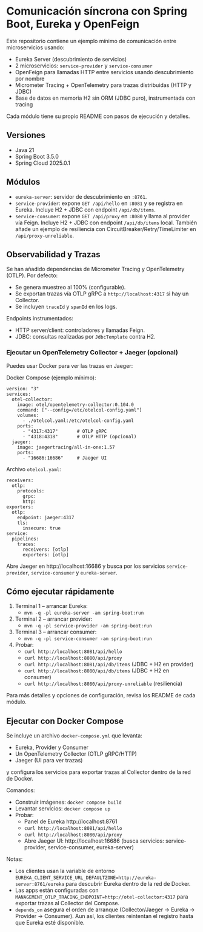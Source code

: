 # Comunicación síncrona con Spring Boot, Eureka y OpenFeign

Este repositorio contiene un ejemplo mínimo de comunicación entre microservicios
usando:

- Eureka Server (descubrimiento de servicios)
- 2 microservicios: `service-provider` y `service-consumer`
- OpenFeign para llamadas HTTP entre servicios usando descubrimiento por nombre
- Micrometer Tracing + OpenTelemetry para trazas distribuidas (HTTP y JDBC)
- Base de datos en memoria H2 sin ORM (JDBC puro), instrumentada con tracing

Cada módulo tiene su propio README con pasos de ejecución y detalles.

## Versiones

- Java 21
- Spring Boot 3.5.0
- Spring Cloud 2025.0.1

## Módulos

- `eureka-server`: servidor de descubrimiento en `:8761`.
- `service-provider`: expone `GET /api/hello` en `:8081` y se registra en
  Eureka. Incluye H2 + JDBC con endpoint `/api/db/items`.
- `service-consumer`: expone `GET /api/proxy` en `:8080` y llama al provider vía
  Feign. Incluye H2 + JDBC con endpoint `/api/db/items` local. También añade un
  ejemplo de resiliencia con CircuitBreaker/Retry/TimeLimiter en
  `/api/proxy-unreliable`.

## Observabilidad y Trazas

Se han añadido dependencias de Micrometer Tracing y OpenTelemetry (OTLP). Por
defecto:

- Se genera muestreo al 100% (configurable).
- Se exportan trazas vía OTLP gRPC a `http://localhost:4317` si hay un
  Collector.
- Se incluyen `traceId` y `spanId` en los logs.

Endpoints instrumentados:

- HTTP server/client: controladores y llamadas Feign.
- JDBC: consultas realizadas por `JdbcTemplate` contra H2.

### Ejecutar un OpenTelemetry Collector + Jaeger (opcional)

Puedes usar Docker para ver las trazas en Jaeger:

Docker Compose (ejemplo mínimo):

```
version: "3"
services:
  otel-collector:
    image: otel/opentelemetry-collector:0.104.0
    command: ["--config=/etc/otelcol-config.yaml"]
    volumes:
      - ./otelcol.yaml:/etc/otelcol-config.yaml
    ports:
      - "4317:4317"       # OTLP gRPC
      - "4318:4318"       # OTLP HTTP (opcional)
  jaeger:
    image: jaegertracing/all-in-one:1.57
    ports:
      - "16686:16686"     # Jaeger UI
```

Archivo `otelcol.yaml`:

```
receivers:
  otlp:
    protocols:
      grpc:
      http:
exporters:
  otlp:
    endpoint: jaeger:4317
    tls:
      insecure: true
service:
  pipelines:
    traces:
      receivers: [otlp]
      exporters: [otlp]
```

Abre Jaeger en http://localhost:16686 y busca por los servicios
`service-provider`, `service-consumer` y `eureka-server`.

## Cómo ejecutar rápidamente

1. Terminal 1 – arrancar Eureka:
    - `mvn -q -pl eureka-server -am spring-boot:run`
2. Terminal 2 – arrancar provider:
    - `mvn -q -pl service-provider -am spring-boot:run`
3. Terminal 3 – arrancar consumer:
    - `mvn -q -pl service-consumer -am spring-boot:run`
4. Probar:
    - `curl http://localhost:8081/api/hello`
    - `curl http://localhost:8080/api/proxy`
   - `curl http://localhost:8081/api/db/items` (JDBC + H2 en provider)
   - `curl http://localhost:8080/api/db/items` (JDBC + H2 en consumer)
   - `curl http://localhost:8080/api/proxy-unreliable` (resiliencia)

Para más detalles y opciones de configuración, revisa los README de cada módulo.

## Ejecutar con Docker Compose

Se incluye un archivo `docker-compose.yml` que levanta:

- Eureka, Provider y Consumer
- Un OpenTelemetry Collector (OTLP gRPC/HTTP)
- Jaeger (UI para ver trazas)

y configura los servicios para exportar trazas al Collector dentro de la red de
Docker.

Comandos:

- Construir imágenes: `docker compose build`
- Levantar servicios: `docker compose up`
- Probar:
    - Panel de Eureka http://localhost:8761
    - `curl http://localhost:8081/api/hello`
    - `curl http://localhost:8080/api/proxy`
    - Abre Jaeger UI: http://localhost:16686 (busca servicios: service-provider,
      service-consumer, eureka-server)

Notas:

- Los clientes usan la variable de entorno
  `EUREKA_CLIENT_SERVICE_URL_DEFAULTZONE=http://eureka-server:8761/eureka` para
  descubrir Eureka dentro de la red de Docker.
- Las apps están configuradas con
  `MANAGEMENT_OTLP_TRACING_ENDPOINT=http://otel-collector:4317` para exportar
  trazas al Collector del Compose.
- `depends_on` asegura el orden de arranque (Collector/Jaeger → Eureka →
  Provider → Consumer). Aun así, los clientes reintentan el registro hasta que
  Eureka esté disponible.
